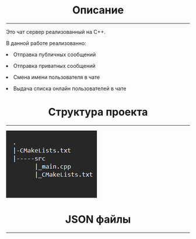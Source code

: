 <h1 align="center">Описание</h1>
<hr></hr>
<body>Это чат сервер реализованный на С++. 
<p>В данной работе реализованно:</p>
<p><li>Отправка публичных сообщений</p>
<p><li>Отправка приватных сообщений</p>
<p><li>Смена имени пользователя в чате</p>
<p><li>Выдача списка онлайн пользователей в чате</p>
<p><h1 align="center">Структура проекта</h1></p>
<hr></hr>
<img src="struct.png">
<p><h1 align="center">JSON файлы</h1></p>
<hr></hr>

